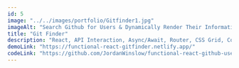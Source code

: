 ```yaml
---
id: 5
image: "../../images/portfolio/Gitfinder1.jpg"
imageAlt: "Search Github for Users & Dynamically Render Their Information in a Responsive Grid"
title: "Git Finder"
description: "React, API Interaction, Async/Await, Router, CSS Grid, Context & Styled-Components."
demoLink: "https://functional-react-gitfinder.netlify.app/"
codeLink: "https://github.com/JordanWinslow/functional-react-github-user-finder"
---
```

